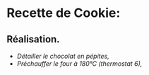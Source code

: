 # **Recette de Cookie:**
## __Réalisation.__


- *Détailler le chocolat en pépites,*
- *Préchauffer le four à 180°C (thermostat 6),*
